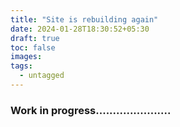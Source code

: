 ```yaml
---
title: "Site is rebuilding again"
date: 2024-01-28T18:30:52+05:30
draft: true
toc: false
images:
tags:
  - untagged
---
```


### Work in progress......................

